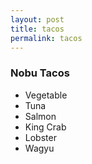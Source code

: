 ```yaml
---
layout: post
title: tacos
permalink: tacos
---
```


### Nobu Tacos 

- Vegetable
- Tuna
- Salmon
- King Crab
- Lobster
- Wagyu
